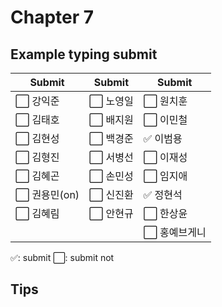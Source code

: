 # Chapter 7

## Example typing submit

|Submit|Submit|Submit|
| ----- | ----- | ----- |
|⬜️ 강익준     |⬜️ 노영일 |⬜️ 원치훈     |
|⬜️ 김태호     |⬜️ 배지원 |⬜️ 이민철     |
|⬜️ 김현성     |⬜️ 백경준 |✅ 이범용     |
|⬜️ 김형진     |⬜️ 서병선 |⬜️ 이재성     |
|⬜️ 김혜곤     |⬜️ 손민성 |⬜️ 임지애     |
|⬜️ 권용민(on) |⬜️ 신진환 |✅ 정현석     |
|⬜️ 김혜림     |⬜️ 안현규 |⬜️ 한상윤     |
|             |         |⬜️ 홍예브게니  |


✅: submit
⬜️: submit not

## Tips
